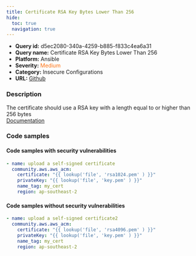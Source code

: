 ```yaml
---
title: Certificate RSA Key Bytes Lower Than 256
hide:
  toc: true
  navigation: true
---
```


<style>
  .highlight .hll {
    background-color: #ff171742;
  }
  .md-content {
    max-width: 1100px;
    margin: 0 auto;
  }
</style>

-   **Query id:** d5ec2080-340a-4259-b885-f833c4ea6a31
-   **Query name:** Certificate RSA Key Bytes Lower Than 256
-   **Platform:** Ansible
-   **Severity:** <span style="color:#ff7213">Medium</span>
-   **Category:** Insecure Configurations
-   **URL:** [Github](https://github.com/Checkmarx/kics/tree/master/assets/queries/ansible/aws/certificate_rsa_key_bytes_lower_than_256)

### Description
The certificate should use a RSA key with a length equal to or higher than 256 bytes<br>
[Documentation](https://docs.ansible.com/ansible/2.10/collections/community/aws/aws_acm_module.html)

### Code samples
#### Code samples with security vulnerabilities
```yaml title="Positive test num. 1 - yaml file" hl_lines="3"
- name: upload a self-signed certificate
  community.aws.aws_acm:
    certificate: "{{ lookup('file', 'rsa1024.pem' ) }}"
    privateKey: "{{ lookup('file', 'key.pem' ) }}"
    name_tag: my_cert
    region: ap-southeast-2

```


#### Code samples without security vulnerabilities
```yaml title="Negative test num. 1 - yaml file"
- name: upload a self-signed certificate2
  community.aws.aws_acm:
    certificate: "{{ lookup('file', 'rsa4096.pem' ) }}"
    privateKey: "{{ lookup('file', 'key.pem' ) }}"
    name_tag: my_cert
    region: ap-southeast-2

```
